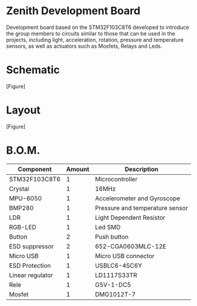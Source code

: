 # Zenith Development Board

Development board based on the STM32F103C8T6 developed to introduce the group members to circuits similar to those that can be used in the projects, including light, acceleration, rotation, pressure and temperature sensors, as well as actuators such as Mosfets, Relays and Leds.

# Schematic

[Figure]

# Layout

[Figure]

# B.O.M.
|Component|Amount|Description|
|--|--|--|
|STM32F103C8T6|1|Microcontroller|
|Crystal|1|16MHz|
|MPU-6050|1|Accelerometer and Gyroscope|
|BMP280|1|Pressure and temperature sensor|
|LDR|1|Light Dependent Resistor|
|RGB-LED|1|Led SMD|
|Button|2|Push button|
|ESD suppressor|2|652-CGA0603MLC-12E|
|Micro USB|1|Micro USB connector|
|ESD Protection|1|USBLC6-4SC6Y|
|Linear regulator|1|LD1117S33TR|
|Rele|1|G5V-1-DC5|
|Mosfet|1|DMG1012T-7|
